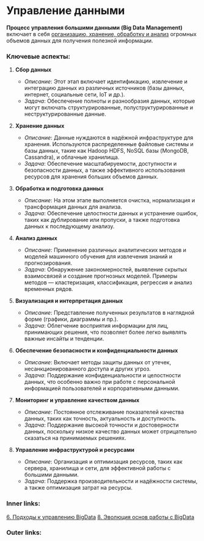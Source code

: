 

# Управление данными

**Процесс управления большими данными (Big Data Management)** включает в себя <u>организацию, хранение, обработку и анализ</u> огромных объемов данных для получения полезной информации. 

### Ключевые аспекты:

1. **Сбор данных**
   - *Описание*: Этот этап включает идентификацию, извлечение и интеграцию данных из различных источников (базы данных, интернет, социальные сети, IoT и др.). 
   - *Задача*: Обеспечение полноты и разнообразия данных, которые могут включать структурированные, полуструктурированные и неструктурированные данные.

2. **Хранение данных**
   - *Описание*: Данные нуждаются в надёжной инфраструктуре для хранения. Используются распределенные файловые системы и базы данных, такие как Hadoop HDFS, NoSQL базы (MongoDB, Cassandra), и облачные хранилища.
   - *Задача*: Обеспечение масштабируемости, доступности и безопасности данных, а также эффективного использования ресурсов для хранения больших объемов данных.

3. **Обработка и подготовка данных**
   - *Описание*: На этом этапе выполняется очистка, нормализация и трансформация данных для анализа. 
   - *Задача*: Обеспечение целостности данных и устранение ошибок, таких как дублирование или пропуски, а также подготовка данных к последующему анализу.

4. **Анализ данных**
   - *Описание*: Применение различных аналитических методов и моделей машинного обучения для извлечения знаний и прогнозирования.
   - *Задача*: Обнаружение закономерностей, выявление скрытых взаимосвязей и создание прогнозных моделей. Примеры методов — кластеризация, классификация, регрессия и анализ временных рядов.

5. **Визуализация и интерпретация данных**
   - *Описание*: Представление полученных результатов в наглядной форме (графики, диаграммы и пр.).
   - *Задача*: Облегчение восприятия информации для лиц, принимающих решения, что позволяет более легко выявлять важные инсайты и тенденции.

6. **Обеспечение безопасности и конфиденциальности данных**
   - *Описание*: Включает методы защиты данных от утечек, несанкционированного доступа и других угроз.
   - *Задача*: Поддержание конфиденциальности и целостности данных, что особенно важно при работе с персональной информацией пользователей и корпоративными данными.

7. **Мониторинг и управление качеством данных**
   - *Описание*: Постоянное отслеживание показателей качества данных, таких как точность, актуальность и доступность.
   - *Задача*: Поддержание высокой точности и достоверности данных, поскольку низкое качество данных может отрицательно сказаться на принимаемых решениях.

8. **Управление инфраструктурой и ресурсами**
   - *Описание*: Организация и оптимизация ресурсов, таких как сервера, хранилища и сети, для эффективной работы с большими данными.
   - *Задача*: Поддержка производительности и надёжности системы, а также оптимизация затрат на ресурсы.

### Inner links:
[6. Подходы к управлению BigData](2.%20Theory/Big%20Data/6.%20Подходы%20к%20управлению%20BigData.md)
[8. Эволюция основ работы с BigData](2.%20Theory/Big%20Data/8.%20Эволюция%20основ%20работы%20с%20BigData.md)
### Outer links: